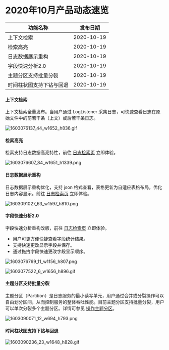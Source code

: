 # 2020年10月产品动态速览

| 功能名称                    | 发布日期 |
| --------------------------- | -------- |
| 上下文检索               | 2020-10-19    |
| 检索高亮                 | 2020-10-19    |
| 日志数据展示重构         | 2020-10-19    |
| 字段快速分析2.0          | 2020-10-19    |
| 主题分区支持批量分裂     | 2020-10-19    |
| 时间柱状图支持下钻与回退 | 2020-10-19    |

#### 上下文检索

上下文检索全量发布。当用户通过 LogListener 采集日志，可快速查看日志在原始文件中的前若干条（上文）或后若干条日志。

![1603076137_44_w1652_h836.gif](http://km.oa.com/files/photos/pictures/202010/1603076137_44_w1652_h836.gif)

#### 检索高亮

检索支持日志数据高亮特性，前往 [日志检索页](https://console.cloud.tencent.com/cls/search) 立即体验。

![1603076607_84_w1651_h1339.png](http://km.oa.com/files/photos/captures/202010/1603076607_84_w1651_h1339.png)

#### 日志数据展示重构

日志数据展示重构优化，支持 json 格式查看，表格更新为自适应表格布局，优化日志内容显示。前往 [日志检索页](https://console.cloud.tencent.com/cls/search) 立即体验。

![1603091027_63_w1597_h810.png](http://km.oa.com/files/photos/captures/202010/1603091027_63_w1597_h810.png)

#### 字段快速分析2.0

字段快速分析重构改版，前往 [日志检索页](https://console.cloud.tencent.com/cls/search) 立即体验。

- 用户可更方便快捷查看字段统计结果。
- 支持快速更改显示字段并保存。
- 通过拖拽字段快速更改字段显示顺序。

![1603076769_11_w1156_h807.png](http://km.oa.com/files/photos/captures/202010/1603076769_11_w1156_h807.png)

![1603077522_6_w1656_h896.gif](http://km.oa.com/files/photos/pictures/202010/1603077522_6_w1656_h896.gif)

#### 主题分区支持批量分裂

主题分区（Partition）是日志服务的最小读写单元，用户通过合并或分裂操作可以自由划分区间，从而控制服务的整体吞吐性能。目前主题分区支持批量分裂，用户可以单次分裂多个主题分区。详情可参见 [操作主题分区](https://cloud.tencent.com/document/product/614/41036)。

![1603090071_12_w694_h793.png](http://km.oa.com/files/photos/captures/202010/1603090071_12_w694_h793.png)

#### 时间柱状图支持下钻与回退

![1603090236_23_w1648_h828.gif](http://km.oa.com/files/photos/pictures/202010/1603090236_23_w1648_h828.gif)

